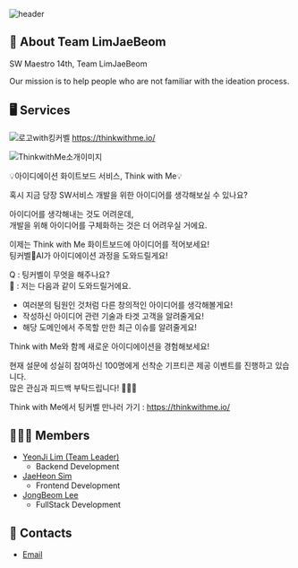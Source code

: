 ![header](https://capsule-render.vercel.app/api?type=waving&color=auto&height=300&section=header&text=Team%20LimJaeBeom&fontSize=90&animation=fadeIn&fontAlignY=38&desc=SW%20Maestro%2014th&descAlignY=51&descAlign=62)

## 🎤 About Team LimJaeBeom

SW Maestro 14th, Team LimJaeBeom

Our mission is to help people who are not familiar with the ideation process.

## 🖥 Services
![로고with킹커벨](https://github.com/SWM14-LimJaeBeom/.github/assets/57888020/fc45c95a-0844-4735-837b-0d85ffacf30e)
https://thinkwithme.io/

![ThinkwithMe소개이미지](https://github.com/SWM14-LimJaeBeom/.github/assets/57888020/403d2d1e-b74d-46e3-9a46-56d78c37d862)

💡아이디에이션 화이트보드 서비스, Think with Me💡

혹시 지금 당장 SW서비스 개발을 위한 아이디어를 생각해보실 수 있나요?  

아이디어를 생각해내는 것도 어려운데,  
개발을 위해 아이디어를 구체화하는 것은 더 어려우실 거에요.  

이제는 Think with Me 화이트보드에 아이디어를 적어보세요!  
팅커벨🧚AI가 아이디에이션 과정을 도와드릴게요!  

 Q : 팅커벨이 무엇을 해주나요?   
🧚 : 저는 다음과 같이 도와드릴거에요.  

- 여러분의 팀원인 것처럼 다른 창의적인 아이디어를 생각해볼게요!  
- 작성하신 아이디어 관련 기술과 타겟 고객을 알려줄게요!  
- 해당 도메인에서 주목할 만한 최근 이슈를 알려줄게요!  

Think with Me와 함께 새로운 아이디에이션을 경험해보세요!  

현재 설문에 성실히 참여하신 100명에게 선착순 기프티콘 제공 이벤트를 진행하고 있습니다.  
많은 관심과 피드백 부탁드립니다! 🙇🏻‍♂️  

Think with Me에서 팅커벨 만나러 가기 : https://thinkwithme.io/  

## 👨🏻‍💻 Members

- [YeonJi Lim (Team Leader)](https://github.com/Yeonji-Lim)
  - Backend Development
- [JaeHeon Sim](https://github.com/Jaeheon-Sim)
  - Frontend Development
- [JongBeom Lee](https://github.com/devleejb)
  - FullStack Development

## 📮 Contacts

- [Email](mailto:14limjaebeom@gmail.com)
